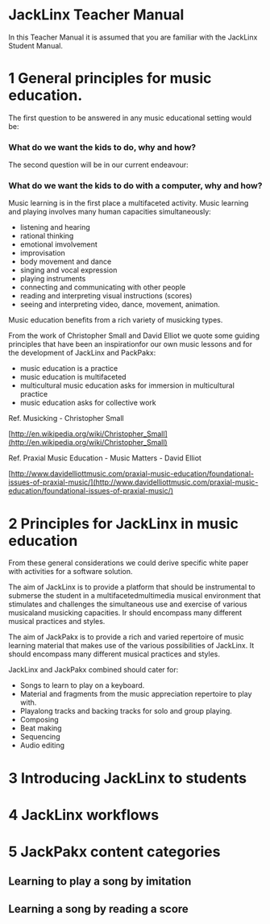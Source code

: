 # JackLinx Teacher Manual

In this Teacher Manual it is assumed that you are familiar with the JackLinx Student Manual.

# 1 General principles for music education.
The first question to be answered in any music educational setting would be:

### What do we want the kids to do, why and how?

The second question will be in our current endeavour:
### What do we want the kids to do with a computer, why and how?

Music learning is in the first place a multifaceted activity. Music learning and playing involves many human capacities simultaneously:
- listening and hearing
- rational thinking
- emotional imvolvement
- improvisation
- body movement and dance
- singing and vocal expression
- playing instruments
- connecting and communicating with other people
- reading and interpreting visual instructions (scores)
- seeing and interpreting video, dance, movement, animation.

Music education benefits from a rich variety of musicking types. 

From the work of Christopher Small and David Elliot we quote some guiding principles that have been an inspirationfor our own music lessons and for the development of JackLinx and PackPakx:

- music education is a practice
- music education is multifaceted
- multicultural music education asks for immersion in multicultural practice
- music education asks for collective work

Ref. Musicking - Christopher Small

[http://en.wikipedia.org/wiki/Christopher_Small](http://en.wikipedia.org/wiki/Christopher_Small)

Ref. Praxial Music Education - Music Matters - David Elliot

[http://www.davidelliottmusic.com/praxial-music-education/foundational-issues-of-praxial-music/](http://www.davidelliottmusic.com/praxial-music-education/foundational-issues-of-praxial-music/)

# 2 Principles for JackLinx in music education

From these general considerations we could derive specific white paper with activities for a software solution.

The aim of JackLinx is to provide a platform that should be instrumental to submerse the student in a multifacetedmultimedia musical environment that stimulates and challenges the simultaneous use and exercise of various musicaland musicking capacities. Ir should encompass many different musical practices and styles.

The aim of JackPakx is to provide a rich and varied repertoire of music learning material that makes use of the various possibilities of JackLinx. It should encompass many different musical practices and styles.

JackLinx and JackPakx combined should cater for:

- Songs to learn to play on a keyboard.
- Material and fragments from the music appreciation repertoire to play with.
- Playalong tracks and backing tracks for solo and group playing. 
- Composing 
- Beat making
- Sequencing
- Audio editing

# 3 Introducing JackLinx to students

# 4 JackLinx workflows

# 5 JackPakx content categories

## Learning to play a song by imitation

## Learning a song by reading a score





